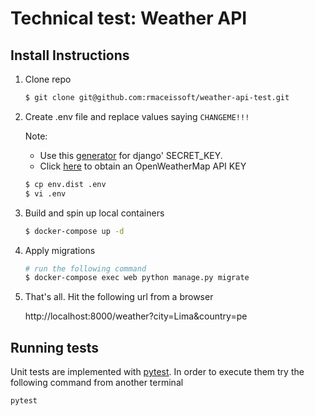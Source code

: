 # Technical test: Weather API

## Install Instructions

1. Clone repo

    ```bash
    $ git clone git@github.com:rmaceissoft/weather-api-test.git
    ```

2.  Create .env file and replace values saying `CHANGEME!!!`

    Note:
    - Use this [generator](https://djecrety.ir/) for django' SECRET_KEY.
    - Click [here](https://home.openweathermap.org/api_keys) to obtain an OpenWeatherMap API KEY 
    
    ```bash
    $ cp env.dist .env
    $ vi .env
    ```
    
3. Build and spin up local containers
    ```bash
    $ docker-compose up -d
    ```

4. Apply migrations
    ```bash
    # run the following command
    $ docker-compose exec web python manage.py migrate
    ```

5. That's all. Hit the following url from a browser
    
    http://localhost:8000/weather?city=Lima&country=pe
    
## Running tests

Unit tests are implemented with [pytest](https://docs.pytest.org/). In order to execute them
try the following command from another terminal
    
```bash    
pytest
```     

